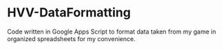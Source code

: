 # HVV-DataFormatting
Code written in Google Apps Script to format data taken from my game in organized spreadsheets for my convenience.
